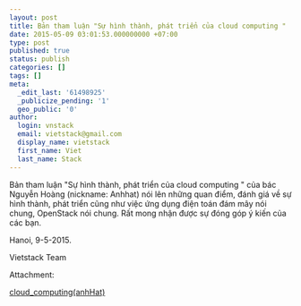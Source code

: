 ```yaml
---
layout: post
title: Bản tham luận "Sự hình thành, phát triển của cloud computing "
date: 2015-05-09 03:01:53.000000000 +07:00
type: post
published: true
status: publish
categories: []
tags: []
meta:
  _edit_last: '61498925'
  _publicize_pending: '1'
  geo_public: '0'
author:
  login: vnstack
  email: vietstack@gmail.com
  display_name: vietstack
  first_name: Viet
  last_name: Stack
---
```

<p>Bản tham luận "Sự hình thành, phát triển của cloud computing " của bác Nguyễn Hoàng (nickname: Anhhat) nói lên những quan điểm, đánh giá về sự hình thành, phát triển cũng như việc ứng dụng điện toán đám mây nói chung, OpenStack nói chung. Rất mong nhận được sự đóng góp ý kiến của các bạn.</p>
<p>Hanoi, 9-5-2015.</p>
<p>Vietstack Team</p>
<p>Attachment:</p>
<p><a href="https://vietstack.files.wordpress.com/2015/05/cloud_computinganhhat.docx">cloud_computing(anhHat)</a></p>
